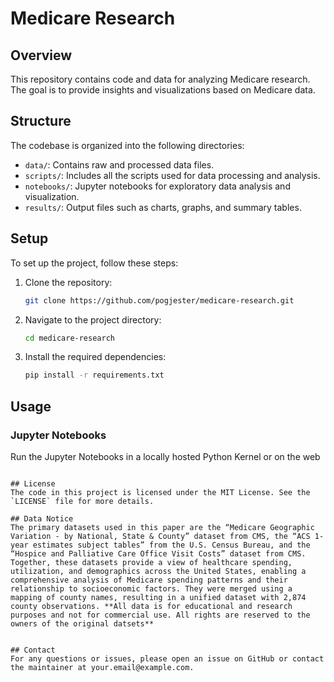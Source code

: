 # Medicare Research

## Overview

This repository contains code and data for analyzing Medicare research. The goal is to provide insights and visualizations based on Medicare data.

## Structure

The codebase is organized into the following directories:

- `data/`: Contains raw and processed data files.
- `scripts/`: Includes all the scripts used for data processing and analysis.
- `notebooks/`: Jupyter notebooks for exploratory data analysis and visualization.
- `results/`: Output files such as charts, graphs, and summary tables.

## Setup

To set up the project, follow these steps:

1. Clone the repository:
   ```bash
   git clone https://github.com/pogjester/medicare-research.git
   ```
2. Navigate to the project directory:
   ```bash
   cd medicare-research
   ```
3. Install the required dependencies:
   ```bash
   pip install -r requirements.txt
   ```

## Usage

### Jupyter Notebooks

Run the Jupyter Notebooks in a locally hosted Python Kernel or on the web

```

## License
The code in this project is licensed under the MIT License. See the `LICENSE` file for more details.

## Data Notice
The primary datasets used in this paper are the “Medicare Geographic Variation - by National, State & County” dataset from CMS, the “ACS 1-year estimates subject tables” from the U.S. Census Bureau, and the “Hospice and Palliative Care Office Visit Costs” dataset from CMS. Together, these datasets provide a view of healthcare spending, utilization, and demographics across the United States, enabling a comprehensive analysis of Medicare spending patterns and their relationship to socioeconomic factors. They were merged using a mapping of county names, resulting in a unified dataset with 2,874 county observations. **All data is for educational and research purposes and not for commercial use. All rights are reserved to the owners of the original datsets**


## Contact
For any questions or issues, please open an issue on GitHub or contact the maintainer at your.email@example.com.
```
